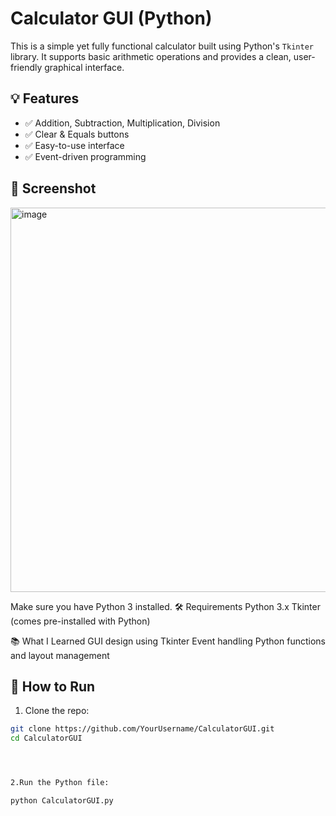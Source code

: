 # Calculator GUI (Python)

This is a simple yet fully functional calculator built using Python's `Tkinter` library. It supports basic arithmetic operations and provides a clean, user-friendly graphical interface.

## 💡 Features

- ✅ Addition, Subtraction, Multiplication, Division
- ✅ Clear & Equals buttons
- ✅ Easy-to-use interface
- ✅ Event-driven programming



## 📸 Screenshot
<img width="923" height="615" alt="image" src="https://github.com/user-attachments/assets/4719f133-03e8-4f2f-bef4-78c777647598" />



Make sure you have Python 3 installed.
🛠️ Requirements
Python 3.x
Tkinter (comes pre-installed with Python)


📚 What I Learned
GUI design using Tkinter
Event handling
Python functions and layout management





## 🚀 How to Run

1. Clone the repo:
```bash
git clone https://github.com/YourUsername/CalculatorGUI.git
cd CalculatorGUI




2.Run the Python file:

python CalculatorGUI.py

